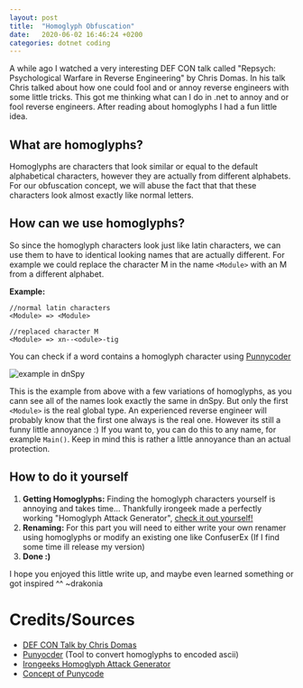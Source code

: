 ```yaml
---
layout: post
title:  "Homoglyph Obfuscation"
date:   2020-06-02 16:46:24 +0200
categories: dotnet coding
---
```


A while ago I watched a very interesting DEF CON talk called "Repsych: Psychological Warfare in Reverse Engineering" by Chris Domas. In his talk Chris talked about how one could fool and or annoy reverse engineers with some little tricks. This got me thinking what can I do in .net to annoy and or fool reverse engineers. After reading about homoglyphs I had a fun little idea.

## What are homoglyphs?
Homoglyphs are characters that look similar or equal to the default alphabetical characters, however they are actually from different alphabets. For our obfuscation concept, we will abuse the fact that that these characters look almost exactly like normal letters.

## How can we use homoglyphs?
So since the homoglyph characters look just like latin characters, we can use them to have to identical looking names that are actually different. For example we could replace the character M in the name ```<Module>``` with an M from a different alphabet.

**Example:**
```
//normal latin characters
<Module> => <Module>         

//replaced character M 
<Мodule> => xn--<odule>-tig
```
You can check if a word contains a homoglyph character using [Punnycoder](https://www.punycoder.com/)

![example in dnSpy](https://i.imgur.com/OvyKYjx.png)

This is the example from above with a few variations of homoglyphs, as you cann see all of the names look exactly the same in dnSpy. But only the first ```<Module>``` is the real global type. An experienced reverse engineer will probably know that the first one always is the real one. However its still a funny little annoyance :) If you want to, you can do this to any name, for example ```Main()```. Keep in mind this is rather a little annoyance than an actual protection.

## How to do it yourself
1. **Getting Homoglyphs:**
Finding the homoglyph characters yourself is annoying and takes time...
Thankfully irongeek made a perfectly working "Homoglyph Attack Generator", [check it out yourself!](http://www.irongeek.com/homoglyph-attack-generator.php)
2. **Renaming:** For this part you will need to either write your own renamer using homoglyphs or modify an existing one like ConfuserEx (If I find some time ill release my version)
3. **Done :)**


I hope you enjoyed this little write up, and maybe even learned something or got inspired ^^ ~drakonia


# Credits/Sources

- [DEF CON Talk by Chris Domas](https://www.youtube.com/watch?v=HlUe0TUHOIc)
- [Punyocder](https://www.punycoder.com/) (Tool to convert homoglyphs to encoded ascii)
- [Irongeeks Homoglyph Attack Generator](http://www.irongeek.com/homoglyph-attack-generator.php)
- [Concept of Punycode](https://www.wandera.com/punycode-attacks/)

